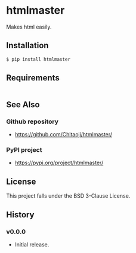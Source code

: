 # htmlmaster
Makes html easily.

## Installation
```sh
$ pip install htmlmaster
```

## Requirements
```txt

```

## See Also
### Github repository
* https://github.com/Chitaoji/htmlmaster/

### PyPI project
* https://pypi.org/project/htmlmaster/

## License
This project falls under the BSD 3-Clause License.

## History
### v0.0.0
* Initial release.